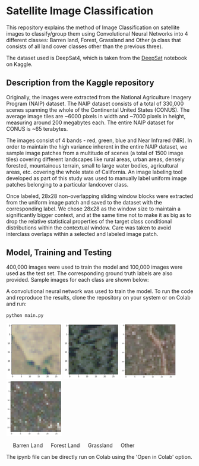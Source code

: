 # Satellite Image Classification

This repository explains the method of Image Classification on satellite images to classify/group them using Convolutional Neural Networks into 4 different classes: Barren land, Forest, Grassland and Other (a class that consists of all land cover classes other than the previous three).

The dataset used is DeepSat4, which is taken from the [DeepSat](https://www.kaggle.com/datasets/crawford/deepsat-sat4) notebook on Kaggle. 

## Description from the Kaggle repository

Originally, the images were extracted from the National Agriculture Imagery Program (NAIP) dataset. The NAIP dataset consists of a total of 330,000 scenes spanning the whole of the Continental United States (CONUS). The average image tiles are ~6000 pixels in width and ~7000 pixels in height, measuring around 200 megabytes each. The entire NAIP dataset for CONUS is ~65 terabytes. 

The images consist of 4 bands - red, green, blue and Near Infrared (NIR). In order to maintain the high variance inherent in the entire NAIP dataset, we sample image patches from a multitude of scenes (a total of 1500 image tiles) covering different landscapes like rural areas, urban areas, densely forested, mountainous terrain, small to large water bodies, agricultural areas, etc. covering the whole state of California. An image labeling tool developed as part of this study was used to manually label uniform image patches belonging to a particular landcover class.

Once labeled, 28x28 non-overlapping sliding window blocks were extracted from the uniform image patch and saved to the dataset with the corresponding label. We chose 28x28 as the window size to maintain a significantly bigger context, and at the same time not to make it as big as to drop the relative statistical properties of the target class conditional distributions within the contextual window. Care was taken to avoid interclass overlaps within a selected and labeled image patch.

## Model, Training and Testing


400,000 images were used to train the model and 100,000 images were used as the test set. The corresponding ground truth labels are also provided. Sample images for each class are shown below:


A convolutional neural network was used to train the model. To run the code and reproduce the results, clone the repository on your system or on Colab and run:
```
python main.py
```
![Barren Land](/images/barren_land.png)  ![Forest Land](/images/forest_land.png)  ![Grassland](/images/grassland.png)  ![Other](/images/other.png)

&emsp; Barren Land                &emsp;                     Forest Land                &emsp;                      Grassland         &emsp;               Other


The ipynb file can be directly run on Colab using the 'Open in Colab' option.
